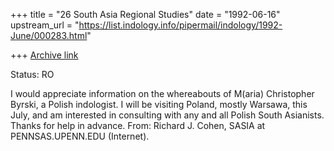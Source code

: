 +++
title = "26 South Asia Regional Studies"
date = "1992-06-16"
upstream_url = "https://list.indology.info/pipermail/indology/1992-June/000283.html"

+++
[Archive link](https://list.indology.info/pipermail/indology/1992-June/000283.html)

Status: RO

I would appreciate information on the whereabouts of M(aria) Christopher
Byrski, a Polish indologist. I will be visiting Poland, mostly Warsawa, this
July, and am interested in consulting with any and all Polish South Asianists.
Thanks for help in advance. From: Richard J. Cohen, SASIA at PENNSAS.UPENN.EDU
(Internet).




